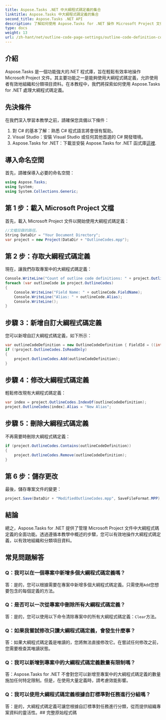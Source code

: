 ```yaml
---
title: Aspose.Tasks .NET 中大綱程式碼定義的集合
linktitle: Aspose.Tasks 中大綱程式碼定義的集合
second_title: Aspose.Tasks .NET API
description: 了解如何使用 Aspose.Tasks for .NET 操作 Microsoft Project 文件中的大綱程式碼定義。輕鬆將項目資料分類。
type: docs
weight: 13
url: /zh-hant/net/outline-code-page-settings/outline-code-definition-collection/
---
```

## 介紹
Aspose.Tasks 是一個功能強大的.NET 程式庫，旨在輕鬆有效率地操作 Microsoft Project 文件。其主要功能之一是能夠使用大綱程式碼定義，允許使用者有效地組織和分類項目資料。在本教程中，我們將探索如何使用 Aspose.Tasks for .NET 處理大綱程式碼定義。
## 先決條件
在我們深入學習本教學之前，請確保您具備以下條件：
1. 對 C# 的基本了解：熟悉 C# 程式語言將會很有幫助。
2. Visual Studio：安裝 Visual Studio 或任何其他首選的 C# 開發環境。
3.  Aspose.Tasks for .NET：下載並安裝 Aspose.Tasks for .NET 函式庫[這裡](https://releases.aspose.com/tasks/net/).

## 導入命名空間
首先，請確保導入必要的命名空間：
```csharp
using Aspose.Tasks;
using System;
using System.Collections.Generic;

```
## 第 1 步：載入 Microsoft Project 文檔
首先，載入 Microsoft Project 文件以開始使用大綱程式碼定義：
```csharp
//文檔目錄的路徑。
String DataDir = "Your Document Directory";
var project = new Project(DataDir + "OutlineCodes.mpp");
```
## 第 2 步：存取大綱程式碼定義
現在，讓我們存取專案中的大綱程式碼定義：
```csharp
Console.WriteLine("Count of outline code definitions: " + project.OutlineCodes.Count);
foreach (var outlineCode in project.OutlineCodes)
{
	Console.WriteLine("Field Name: " + outlineCode.FieldName);
	Console.WriteLine("Alias: " + outlineCode.Alias);
	Console.WriteLine();
}
```
## 步驟 3：新增自訂大綱程式碼定義
您可以新增自訂大綱程式碼定義，如下所示：
```csharp
var outlineCodeDefinition = new OutlineCodeDefinition { FieldId = ((int)ExtendedAttributeTask.OutlineCode3).ToString("D"), Alias = "My Outline Code" };
if (!project.OutlineCodes.IsReadOnly)
{
    project.OutlineCodes.Add(outlineCodeDefinition);
}
```
## 步驟 4：修改大綱程式碼定義
輕鬆修改現有大綱程式碼定義：
```csharp
var index = project.OutlineCodes.IndexOf(outlineCodeDefinition);
project.OutlineCodes[index].Alias = "New Alias";
```
## 步驟 5：刪除大綱程式碼定義
不再需要時刪除大綱程式碼定義：
```csharp
if (project.OutlineCodes.Contains(outlineCodeDefinition))
{
    project.OutlineCodes.Remove(outlineCodeDefinition);
}
```
## 第 6 步：儲存更改
最後，儲存專案文件的變更：
```csharp
project.Save(DataDir + "ModifiedOutlineCodes.mpp", SaveFileFormat.MPP);
```

## 結論
總之，Aspose.Tasks for .NET 提供了管理 Microsoft Project 文件中大綱程式碼定義的全面功能。透過遵循本教學中概述的步驟，您可以有效地操作大綱程式碼定義，以有效地組織和分類項目資料。
## 常見問題解答
### Q：我可以在一個專案中新增多個大綱程式碼定義嗎？
答：是的，您可以根據需要在專案中新增多個大綱程式碼定義。只需使用`Add`您想要包含的每個定義的方法。
### Q：是否可以一次從專案中刪除所有大綱程式碼定義？
答：是的，您可以使用以下命令清除專案中的所有大綱程式碼定義：`Clear`方法。
### Q：如果我嘗試修改只讀大綱程式碼定義，會發生什麼事？
答：如果大綱程式碼定義是唯讀的，您將無法直接修改它。在嘗試任何修改之前，您需要檢查其唯讀狀態。
### Q：我可以新增到專案中的大綱程式碼定義數量有限制嗎？
答：Aspose.Tasks for .NET 不會對您可以新增至專案中的大綱程式碼定義的數量施加任何特定限制。但是，在使用大量定義時，請考慮效能影響。
### Q：我可以使用大綱程式碼定義根據自訂標準對任務進行分組嗎？
答：是的，大綱程式碼定義可讓您根據自訂標準對任務進行分類，從而提供組織專案資料的靈活性。## 完整原始程式碼